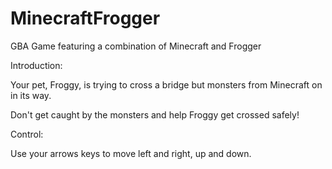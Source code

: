# MinecraftFrogger
GBA Game featuring a combination of Minecraft and Frogger

Introduction:

Your pet, Froggy, is trying to cross a bridge but monsters from Minecraft on in its way.

Don't get caught by the monsters and help Froggy get crossed safely!

Control:

Use your arrows keys to move left and right, up and down.
